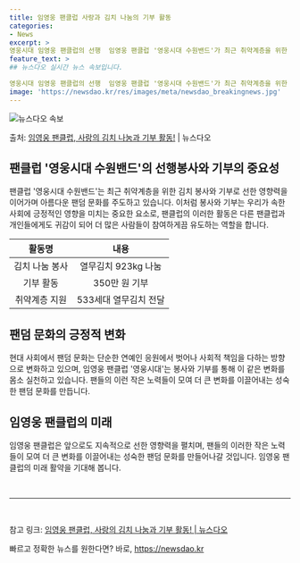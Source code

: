 ```yaml
---
title: 임영웅 팬클럽 사랑과 김치 나눔의 기부 활동
categories:
- News
excerpt: >
영웅시대 임영웅 팬클럽의 선행  임영웅 팬클럽 '영웅시대 수원밴드'가 최근 취약계층을 위한 김치 봉사와 기부…
feature_text: >
## 뉴스다오 실시간 뉴스 속보입니다.

영웅시대 임영웅 팬클럽의 선행  임영웅 팬클럽 '영웅시대 수원밴드'가 최근 취약계층을 위한 김치 봉사와 기부…
image: 'https://newsdao.kr/res/images/meta/newsdao_breakingnews.jpg'
---
```


![뉴스다오 속보](https://newsdao.kr/res/images/meta/newsdao_breakingnews.jpg)

<p>출처: <a href="https://newsdao.kr/4411" rel="dofollow">임영웅 팬클럽, 사랑의 김치 나눔과 기부 활동!</a> | 뉴스다오</p>

<h2 data-ke-size="size26">팬클럽 '영웅시대 수원밴드'의 선행봉사와 기부의 중요성</h2>
<p data-ke-size="size16">팬클럽 '영웅시대 수원밴드'는 최근 취약계층을 위한 김치 봉사와 기부로 선한 영향력을 이어가며 아름다운 팬덤 문화를 주도하고 있습니다. 이처럼 봉사와 기부는 우리가 속한 사회에 긍정적인 영향을 미치는 중요한 요소로, 팬클럽의 이러한 활동은 다른 팬클럽과 개인들에게도 귀감이 되어 더 많은 사람들이 참여하게끔 유도하는 역할을 합니다.</p>
<table>
<thead>
<tr>
<th style="text-align: center;">활동명</th>
<th style="text-align: center;">내용</th>
</tr>
</thead>
<tbody>
<tr>
<td style="text-align: center;">김치 나눔 봉사</td>
<td style="text-align: center;">열무김치 923kg 나눔</td>
</tr>
<tr>
<td style="text-align: center;">기부 활동</td>
<td style="text-align: center;">350만 원 기부</td>
</tr>
<tr>
<td style="text-align: center;">취약계층 지원</td>
<td style="text-align: center;">533세대 열무김치 전달</td>
</tr>
</tbody>
</table>
<h2 data-ke-size="size26">팬덤 문화의 긍정적 변화</h2>
<p data-ke-size="size16">현대 사회에서 팬덤 문화는 단순한 연예인 응원에서 벗어나 사회적 책임을 다하는 방향으로 변화하고 있으며, 임영웅 팬클럽 '영웅시대'는 봉사와 기부를 통해 이 같은 변화를 몸소 실천하고 있습니다. 팬들의 이런 작은 노력들이 모여 더 큰 변화를 이끌어내는 성숙한 팬덤 문화를 만듭니다.</p>
<h2 data-ke-size="size26">임영웅 팬클럽의 미래</h2>
<p data-ke-size="size16">임영웅 팬클럽은 앞으로도 지속적으로 선한 영향력을 펼치며, 팬들의 이러한 작은 노력들이 모여 더 큰 변화를 이끌어내는 성숙한 팬덤 문화를 만들어나갈 것입니다. 임영웅 팬클럽의 미래 활약을 기대해 봅니다.</p>
<p data-ke-size="size16">&nbsp;</p>
<hr>
<p data-ke-size="size16">&nbsp;</p>
<p>참고 링크: <a href="https://newsdao.kr/4411">임영웅 팬클럽, 사랑의 김치 나눔과 기부 활동! | 뉴스다오</a></p> 

빠르고 정확한 뉴스를 원한다면? 바로, <a href="https://newsdao.kr" rel="dofollow">https://newsdao.kr</a>


    
